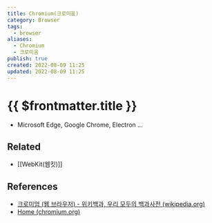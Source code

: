 ```yaml
---
title: Chromium(크로미움)
category: Browser
tags:
  - browser
aliases:
  - Chromium
  - 크로미움
publish: true
created: 2022-08-09 11:25
updated: 2022-08-09 11:25
---
```


# {{ $frontmatter.title }}

- Microsoft Edge, Google Chrome, Electron ...

## Related

- [[WebKit(웹킷)]]

## References

- [크로미엄 (웹 브라우저) - 위키백과, 우리 모두의 백과사전 (wikipedia.org)](<https://ko.wikipedia.org/wiki/%ED%81%AC%EB%A1%9C%EB%AF%B8%EC%97%84_(%EC%9B%B9_%EB%B8%8C%EB%9D%BC%EC%9A%B0%EC%A0%80)>)
- [Home (chromium.org)](https://www.chromium.org)

